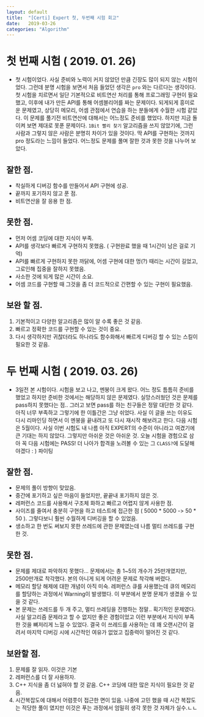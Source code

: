 ```yaml
---
layout: default
title:  "[Certi] Expert 첫, 두번째 시험 회고"
date:   2019-03-26
categories: "Algorithm"
---
```


# 첫 번째 시험 ( 2019. 01. 26)
* 첫 시험이었다. 사실 준비와 노력이 커지 않았던 만큼 긴장도 많이 되지 않는 시험이었다. 그런데 분명 시험을 보면서 처음 들었던 생각은 `pro` 와는 다르다는 생각이다.
첫 시험을 치르면서 일단 기본적으로 비트연산 처리를 통해 프로그래밍 구현이 필요했고, 이후에 내가 만든 API를 통해 어셈블리어를 짜는 문제이다. 되게되게 흥미로운 문제였고,
상당히 메모리, 어셈 관점에서 연습을 하는 분들에게 수월한 시험 같았다. 이 문제를 풀기전 비트연산에 대해서는 어느정도 준비를 했었다. 하지만 지금 돌이켜 보면 제대로 못푼 문제이다.
`1Bit 빨리 찾기` 알고리즘을 쓰지 않았기에, 그런 사람과 그렇지 않은 사람은 분명히 차이가 있을 것이다. 딱 API를 구현하는 것까지 pro 정도라는 느낌이 들었다. 어느정도 문제를 풀며
잘한 것과 못한 것을 나누어 보았다.

## 잘한 점.
* 착실하게 디버깅 함수를 만들어서 API 구현에 성공.
* 끝까지 포기하지 않고 푼 점.
* 비트연산을 잘 응용 한 점.

## 못한 점.
* 먼저 어셈 코딩에 대한 지식이 부족.
* API를 생각보다 빠르게 구현하지 못했음. ( 구현완료 했을 때 1시간이 남은 걸로 기억)
* API를 빠르게 구현하지 못한 까닭에, 어셈 구현에 대한 멍(?) 때리는 시간이 길었고, 그로인해 집중을 잘하지 못했음.
* 사소한 것에 되게 많은 시간이 소요.
* 어셈 코드를 구현할 때 그것을 좀 더 코드적으로 간편할 수 있는 구현이 필요했음.

## 보완 할 점.
1. 기본적이고 다양한 알고리즘은 많이 알 수록 좋은 것 같음.
2. 빠르고 정확한 코드를 구현할 수 있는 것이 중요.
3. 다시 생각하지만 귀찮더라도 하나라도 함수화해서 빠르게 디버깅 할 수 있는 스킬이 필요한 것 같음.

# 두 번째 시험 ( 2019. 03. 26)
* 3일전 본 시험이다. 시험을 보고 나고, 멘붕이 크게 왔다. 어느 정도 틈틈히 준비를 했었고 하지만 준비한 것에서는 해당하지 않은 문제였다. 실망스러웠던 것은 문제를 pass하지
못했다는 점.. 그러고 보면 pass를 하는 친구들은 정말 대단한 것 같다. 아직 너무 부족하고 그렇기에 한 이틀간은 그냥 쉬었다. 사실 이 글을 쓰는 이유도 다시 리마인딩 하면서
이 멘붕을 끝내려고 또 다시 재시작 해보려고 한다. 다음 시험은 5월이다. 사실 이번 시험도 내 나름 아직 EXPERT의 수준이 아니라고 여겼기에 큰 기대는 하지 않았다. 그렇지만
아쉬운 것은 아쉬운 것. 오늘 시험을 경험으로 삼아 꼭 다음 시험에는 PASS! 더 나아가 합격을 노려볼 수 있는 그 `CLASS?`에 도달해야겠다 : ) 파이팅

## 잘한 점.
* 문제의 풀이 방향이 맞았음.
* 중간에 포기하고 싶은 마음이 들었지만, 끝끝내 포기하지 않은 것.
* 레퍼런스 코드를 사용해서 구조체 화하고 빠르고 어렵지 않게 사용한 점.
* 사이즈를 줄여서 충분히 구현을 하고 테스트에 접근한 점 ( 5000 * 5000 -> 50 * 50 ). 그렇다보니 훨씬 수월하게 디버깅을 할 수 있었음.
* 생소하고 한 번도 써보지 못한 쓰레드에 관한 문제였는데 나름 멀티 쓰레드를 구현한 것.

## 못한 점.
* 문제를 제대로 파악하지 못했다... 문제에서는 총 1~5의 개수가 25만개였지만, 2500만개로 착각했다. 본의 아니게 되게 어려운 문제로 착각해 버렸다.
* 메모리 할당 해제에 대한 개념이 아직 미숙. 레퍼런스 큐를 사용했는데 큐의 메모리를 할당하는 과정에서 Warning이 발생했다. 이 부분에서 분명 문제가 생겼을 수 있을 것 같다.
* 본 문제는 쓰레드를 두 개 주고, 멀티 쓰레딩을 진행하는 정말.. 획기적인 문제였다. 사실 알고리즘 문제라고 할 수 없지만 좋은 경험이었고 이런 부분에서 지식이
부족한 것을 뼈저리게 느낄 수 있었다. 결국 이 쓰레드를 사용하는 데 꽤 오랜시간이 걸려서 마지막 디버깅 시에 시간적인 여유가 없었고 집중력이 떨어진 것 같다.

## 보완할 점.
1. 문제를 잘 읽자. 이것은 기본
2. 레퍼런스를 더 잘 사용하자.
3. C++ 지식을 좀 더 넗혀야 할 것 같음. C++ 코딩에 대한 많은 지식이 필요한 것 같음.
4. 시간복잡도에 대해서 어렴풋이 접근한 면이 있음. 나중에 고민 했을 때 시간 복잡도는 적당한 풀이 였지만 이것은 푸는 과정에서 엄밀히 생각 못한 것 자체가 실수.ㄴㄴ
